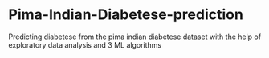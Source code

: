 # Pima-Indian-Diabetese-prediction
Predicting diabetese from the pima indian diabetese dataset with the help of exploratory data analysis and 3 ML algorithms

